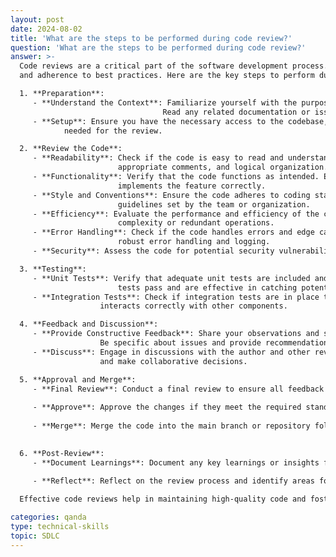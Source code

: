 ```yaml
---
layout: post
date: 2024-08-02
title: 'What are the steps to be performed during code review?'
question: 'What are the steps to be performed during code review?'
answer: >-
  Code reviews are a critical part of the software development process. They ensure code quality, maintainability, 
  and adherence to best practices. Here are the key steps to perform during a code review:

  1. **Preparation**:
     - **Understand the Context**: Familiarize yourself with the purpose and scope of the code being reviewed. 
                                  Read any related documentation or issue descriptions.
     - **Setup**: Ensure you have the necessary access to the codebase, related repositories, and tools
            needed for the review.

  2. **Review the Code**:
     - **Readability**: Check if the code is easy to read and understand. Look for clear naming conventions, 
                        appropriate comments, and logical organization.
     - **Functionality**: Verify that the code functions as intended. Ensure it solves the problem or 
                        implements the feature correctly.
     - **Style and Conventions**: Ensure the code adheres to coding standards and style 
                        guidelines set by the team or organization.
     - **Efficiency**: Evaluate the performance and efficiency of the code. Look for unnecessary 
                        complexity or redundant operations.
     - **Error Handling**: Check if the code handles errors and edge cases properly. Look for 
                        robust error handling and logging.
     - **Security**: Assess the code for potential security vulnerabilities or weaknesses.

  3. **Testing**:
     - **Unit Tests**: Verify that adequate unit tests are included and that they cover various cases. Ensure that 
                        tests pass and are effective in catching potential issues.
     - **Integration Tests**: Check if integration tests are in place to ensure that the new code 
                    interacts correctly with other components.

  4. **Feedback and Discussion**:
     - **Provide Constructive Feedback**: Share your observations and suggestions in a constructive manner. 
                    Be specific about issues and provide recommendations for improvement.
     - **Discuss**: Engage in discussions with the author and other reviewers to clarify doubts 
                    and make collaborative decisions.

  5. **Approval and Merge**:
     - **Final Review**: Conduct a final review to ensure all feedback has been addressed and changes are satisfactory.
  
     - **Approve**: Approve the changes if they meet the required standards and criteria.
  
     - **Merge**: Merge the code into the main branch or repository following the team’s merging procedures.
  

  6. **Post-Review**:
     - **Document Learnings**: Document any key learnings or insights from the review to improve future practices.
  
     - **Reflect**: Reflect on the review process and identify areas for improvement in the code review process itself.

  Effective code reviews help in maintaining high-quality code and fostering a collaborative development environment.

categories: qanda
type: technical-skills
topic: SDLC
---
```

